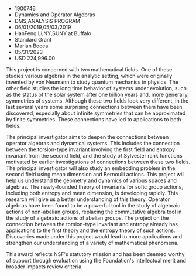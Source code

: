
* 1900746
* Dynamics and Operator Algebras
* DMS,ANALYSIS PROGRAM
* 06/01/2019,05/03/2019
* HanFeng Li,NY,SUNY at Buffalo
* Standard Grant
* Marian Bocea
* 05/31/2023
* USD 224,996.00

This project is concerned with two mathematical fields. One of these studies
various algebras in the analytic setting, which were originally invented by von
Neumann to study quantum mechanics in physics. The other field studies the long
time behavior of systems under evolution, such as the status of the solar system
after one billion years and, more generally, symmetries of systems. Although
these two fields look very different, in the last several years some surprising
connections between them have been discovered, especially about infinite
symmetries that can be approximated by finite symmetries. These connections have
led to applications to both fields.

The principal investigator aims to deepen the connections between operator
algebras and dynamical systems. This includes the connection between the
torsion-type invariant involving the first field and entropy invariant from the
second field, and the study of Sylvester rank functions motivated by earlier
investigations of connections between these two fields. The principal
investigator will also study an embedding problem in the second field using mean
dimension and Bernoulli actions. This project will help us understand the
geometry and dynamics of various spaces and algebras. The newly-founded theory
of invariants for sofic group actions, including both entropy and mean
dimension, is developing rapidly. This research will give us a better
understanding of this theory. Operator algebras have been found to be a powerful
tool in the study of algebraic actions of non-abelian groups, replacing the
commutative algebra tool in the study of algebraic actions of abelian groups.
The project on the connection between the torsion-type invariant and entropy
already has applications to the first theory and the entropy theory of such
actions. Discoveries made under this project would lead to more applications and
strengthen our understanding of a variety of mathematical phenomena.

This award reflects NSF's statutory mission and has been deemed worthy of
support through evaluation using the Foundation's intellectual merit and broader
impacts review criteria.
